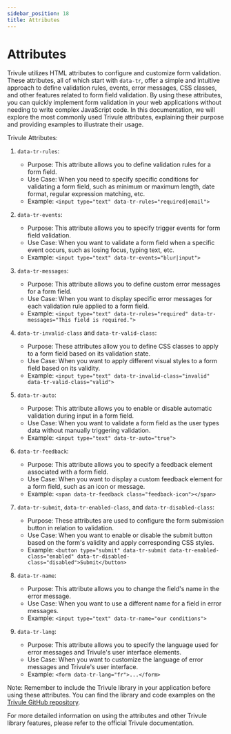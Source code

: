 ```yaml
---
sidebar_position: 18
title: Attributes
---
```

 
# Attributes

Trivule utilizes HTML attributes to configure and customize form validation. These attributes, all of which start with `data-tr`, offer a simple and intuitive approach to define validation rules, events, error messages, CSS classes, and other features related to form field validation. By using these attributes, you can quickly implement form validation in your web applications without needing to write complex JavaScript code. In this documentation, we will explore the most commonly used Trivule attributes, explaining their purpose and providing examples to illustrate their usage.

Trivule Attributes:

1. `data-tr-rules`:
   - Purpose: This attribute allows you to define validation rules for a form field.
   - Use Case: When you need to specify specific conditions for validating a form field, such as minimum or maximum length, date format, regular expression matching, etc.
   - Example: `<input type="text" data-tr-rules="required|email">`

2. `data-tr-events`:
   - Purpose: This attribute allows you to specify trigger events for form field validation.
   - Use Case: When you want to validate a form field when a specific event occurs, such as losing focus, typing text, etc.
   - Example: `<input type="text" data-tr-events="blur|input">`

3. `data-tr-messages`:
   - Purpose: This attribute allows you to define custom error messages for a form field.
   - Use Case: When you want to display specific error messages for each validation rule applied to a form field.
   - Example: `<input type="text" data-tr-rules="required" data-tr-messages="This field is required.">`

4. `data-tr-invalid-class` and `data-tr-valid-class`:
   - Purpose: These attributes allow you to define CSS classes to apply to a form field based on its validation state.
   - Use Case: When you want to apply different visual styles to a form field based on its validity.
   - Example: `<input type="text" data-tr-invalid-class="invalid" data-tr-valid-class="valid">`

5. `data-tr-auto`:
   - Purpose: This attribute allows you to enable or disable automatic validation during input in a form field.
   - Use Case: When you want to validate a form field as the user types data without manually triggering validation.
   - Example: `<input type="text" data-tr-auto="true">`

6. `data-tr-feedback`:
   - Purpose: This attribute allows you to specify a feedback element associated with a form field.
   - Use Case: When you want to display a custom feedback element for a form field, such as an icon or message.
   - Example: `<span data-tr-feedback class="feedback-icon"></span>`

7. `data-tr-submit`, `data-tr-enabled-class`, and `data-tr-disabled-class`:
   - Purpose: These attributes are used to configure the form submission button in relation to validation.
   - Use Case: When you want to enable or disable the submit button based on the form's validity and apply corresponding CSS styles.
   - Example: `<button type="submit" data-tr-submit data-tr-enabled-class="enabled" data-tr-disabled-class="disabled">Submit</button>`

8. `data-tr-name`: 
   - Purpose: This attribute allows you to change the field's name in the error message.
   - Use Case: When you want to use a different name for a field in error messages.
   - Example: `<input type="text" data-tr-name="our conditions">`

9. `data-tr-lang`:
   - Purpose: This attribute allows you to specify the language used for error messages and Trivule's user interface elements.
   - Use Case: When you want to customize the language of error messages and Trivule's user interface.
   - Example: `<form data-tr-lang="fr">...</form>`

Note: Remember to include the Trivule library in your application before using these attributes. You can find the library and code examples on the [Trivule GitHub repository](https://github.com/trivule/trivule).

For more detailed information on using the attributes and other Trivule library features, please refer to the official Trivule documentation.
